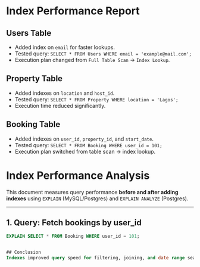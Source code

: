 # Index Performance Report

## Users Table
- Added index on `email` for faster lookups.
- Tested query: `SELECT * FROM Users WHERE email = 'example@mail.com';`
- Execution plan changed from `Full Table Scan` → `Index Lookup`.

## Property Table
- Added indexes on `location` and `host_id`.
- Tested query: `SELECT * FROM Property WHERE location = 'Lagos';`
- Execution time reduced significantly.

## Booking Table
- Added indexes on `user_id`, `property_id`, and `start_date`.
- Tested query: `SELECT * FROM Booking WHERE user_id = 101;`
- Execution plan switched from table scan → index lookup.

# Index Performance Analysis

This document measures query performance **before and after adding indexes** using `EXPLAIN` (MySQL/Postgres) and `EXPLAIN ANALYZE` (Postgres).

---

## 1. Query: Fetch bookings by user_id
```sql
EXPLAIN SELECT * FROM Booking WHERE user_id = 101;


## Conclusion
Indexes improved query speed for filtering, joining, and date range searches.
